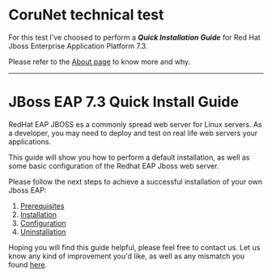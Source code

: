 # CoruNet technical test

For this test I've choosed to perform a ***Quick Installation Guide*** for Red Hat Jboss Enterprise Application Platform 7.3. 

Please refer to the [About page](ABOUT.MD) to know more and why.
 
----------

# JBoss EAP 7.3 Quick Install Guide

RedHat EAP JBOSS es a commonly spread web server for Linux servers.
As a developer, you may need to deploy and test on real life web servers your applications. 

This guide will show you how to perform a default installation, as well as some basic configuration of the Redhat EAP Jboss web server. 

Please follow the next steps to achieve a successful installation of your own Jboss EAP:

1. [Prerequisites](PREREQUISITES.md)
2. [Installation](INSTALLATION.md)
3. [Configuration](CONFIGURATION.md)
4. [Uninstallation](UNINSTALL.md)

Hoping you will find this guide helpful, please feel free to contact us. 
Let us know any kind of improvement you'd like, as well as any mismatch you found [here](CONTACT.MD). 

